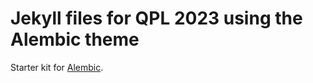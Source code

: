 # Jekyll files for QPL 2023 using the Alembic theme

Starter kit for [Alembic](https://alembic.darn.es/).
